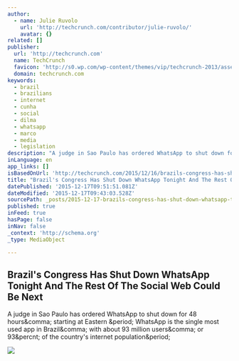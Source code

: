 ```yaml
---
author:
  - name: Julie Ruvolo
    url: 'http://techcrunch.com/contributor/julie-ruvolo/'
    avatar: {}
related: []
publisher:
  url: 'http://techcrunch.com'
  name: TechCrunch
  favicon: 'http://s0.wp.com/wp-content/themes/vip/techcrunch-2013/assets/images/favicon.ico?m=1381204869g'
  domain: techcrunch.com
keywords:
  - brazil
  - brazilians
  - internet
  - cunha
  - social
  - dilma
  - whatsapp
  - marco
  - media
  - legislation
description: "A judge in Sao Paulo has ordered WhatsApp to shut down for 48 hours, starting at Eastern . WhatsApp is the single most used app in Brazil, with about 93 million users, or 93% of the country's internet population."
inLanguage: en
app_links: []
isBasedOnUrl: 'http://techcrunch.com/2015/12/16/brazils-congress-has-shut-down-whatsapp-tonight-and-the-rest-of-the-social-web-could-be-next/'
title: "Brazil's Congress Has Shut Down WhatsApp Tonight And The Rest Of The Social Web Could Be Next"
datePublished: '2015-12-17T09:51:51.081Z'
dateModified: '2015-12-17T09:43:03.528Z'
sourcePath: _posts/2015-12-17-brazils-congress-has-shut-down-whatsapp-tonight-and-the-res.md
published: true
inFeed: true
hasPage: false
inNav: false
_context: 'http://schema.org'
_type: MediaObject

---
```

<article style=""><h1>Brazil's Congress Has Shut Down WhatsApp Tonight And The Rest Of The Social Web Could Be Next</h1><p>A judge in Sao Paulo has ordered WhatsApp to shut down for 48 hours&amp;comma; starting at Eastern &amp;period; WhatsApp is the single most used app in Brazil&amp;comma; with about 93 million users&amp;comma; or 93&amp;percnt; of the country's internet population&amp;period;</p><img src="http://tctechcrunch2011.files.wordpress.com/2015/12/screen-shot-2015-12-16-at-11-59-34-pm.png?w=764&amp;h=400&amp;crop=1" /></article>